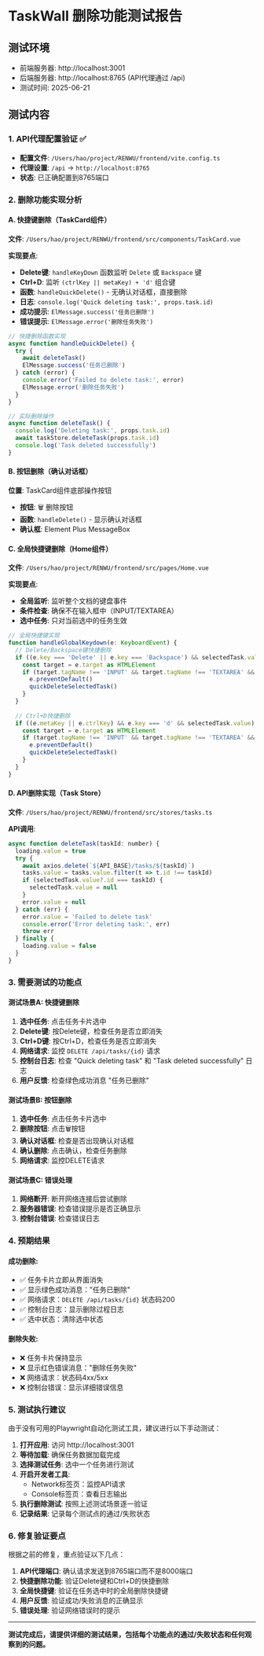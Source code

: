 # TaskWall 删除功能测试报告

## 测试环境
- 前端服务器: http://localhost:3001
- 后端服务器: http://localhost:8765 (API代理通过 /api)
- 测试时间: 2025-06-21

## 测试内容

### 1. API代理配置验证 ✅
- **配置文件**: `/Users/hao/project/RENWU/frontend/vite.config.ts`
- **代理设置**: `/api` -> `http://localhost:8765`
- **状态**: 已正确配置到8765端口

### 2. 删除功能实现分析

#### A. 快捷键删除（TaskCard组件）
**文件**: `/Users/hao/project/RENWU/frontend/src/components/TaskCard.vue`

**实现要点**:
- **Delete键**: `handleKeyDown` 函数监听 `Delete` 或 `Backspace` 键
- **Ctrl+D**: 监听 `(ctrlKey || metaKey) + 'd'` 组合键
- **函数**: `handleQuickDelete()` - 无确认对话框，直接删除
- **日志**: `console.log('Quick deleting task:', props.task.id)`
- **成功提示**: `ElMessage.success('任务已删除')`
- **错误提示**: `ElMessage.error('删除任务失败')`

```javascript
// 快捷删除函数实现
async function handleQuickDelete() {
  try {
    await deleteTask()
    ElMessage.success('任务已删除')
  } catch (error) {
    console.error('Failed to delete task:', error)
    ElMessage.error('删除任务失败')
  }
}

// 实际删除操作
async function deleteTask() {
  console.log('Deleting task:', props.task.id)
  await taskStore.deleteTask(props.task.id)
  console.log('Task deleted successfully')
}
```

#### B. 按钮删除（确认对话框）
**位置**: TaskCard组件底部操作按钮
- **按钮**: 🗑️ 删除按钮
- **函数**: `handleDelete()` - 显示确认对话框
- **确认框**: Element Plus MessageBox

#### C. 全局快捷键删除（Home组件）
**文件**: `/Users/hao/project/RENWU/frontend/src/pages/Home.vue`

**实现要点**:
- **全局监听**: 监听整个文档的键盘事件
- **条件检查**: 确保不在输入框中（INPUT/TEXTAREA）
- **选中任务**: 只对当前选中的任务生效

```javascript
// 全局快捷键实现
function handleGlobalKeydown(e: KeyboardEvent) {
  // Delete/Backspace键快捷删除
  if ((e.key === 'Delete' || e.key === 'Backspace') && selectedTask.value) {
    const target = e.target as HTMLElement
    if (target.tagName !== 'INPUT' && target.tagName !== 'TEXTAREA' && !target.contentEditable) {
      e.preventDefault()
      quickDeleteSelectedTask()
    }
  }
  
  // Ctrl+D快捷删除
  if ((e.metaKey || e.ctrlKey) && e.key === 'd' && selectedTask.value) {
    const target = e.target as HTMLElement
    if (target.tagName !== 'INPUT' && target.tagName !== 'TEXTAREA' && !target.contentEditable) {
      e.preventDefault()
      quickDeleteSelectedTask()
    }
  }
}
```

#### D. API删除实现（Task Store）
**文件**: `/Users/hao/project/RENWU/frontend/src/stores/tasks.ts`

**API调用**:
```javascript
async function deleteTask(taskId: number) {
  loading.value = true
  try {
    await axios.delete(`${API_BASE}/tasks/${taskId}`)
    tasks.value = tasks.value.filter(t => t.id !== taskId)
    if (selectedTask.value?.id === taskId) {
      selectedTask.value = null
    }
    error.value = null
  } catch (err) {
    error.value = 'Failed to delete task'
    console.error('Error deleting task:', err)
    throw err
  } finally {
    loading.value = false
  }
}
```

### 3. 需要测试的功能点

#### 测试场景A: 快捷键删除
1. **选中任务**: 点击任务卡片选中
2. **Delete键**: 按Delete键，检查任务是否立即消失
3. **Ctrl+D键**: 按Ctrl+D，检查任务是否立即消失
4. **网络请求**: 监控 `DELETE /api/tasks/{id}` 请求
5. **控制台日志**: 检查 "Quick deleting task" 和 "Task deleted successfully" 日志
6. **用户反馈**: 检查绿色成功消息 "任务已删除"

#### 测试场景B: 按钮删除
1. **选中任务**: 点击任务卡片选中
2. **删除按钮**: 点击🗑️按钮
3. **确认对话框**: 检查是否出现确认对话框
4. **确认删除**: 点击确认，检查任务删除
5. **网络请求**: 监控DELETE请求

#### 测试场景C: 错误处理
1. **网络断开**: 断开网络连接后尝试删除
2. **服务器错误**: 检查错误提示是否正确显示
3. **控制台错误**: 检查错误日志

### 4. 预期结果

#### 成功删除:
- ✅ 任务卡片立即从界面消失
- ✅ 显示绿色成功消息："任务已删除"
- ✅ 网络请求：`DELETE /api/tasks/{id}` 状态码200
- ✅ 控制台日志：显示删除过程日志
- ✅ 选中状态：清除选中状态

#### 删除失败:
- ❌ 任务卡片保持显示
- ❌ 显示红色错误消息："删除任务失败"
- ❌ 网络请求：状态码4xx/5xx
- ❌ 控制台错误：显示详细错误信息

### 5. 测试执行建议

由于没有可用的Playwright自动化测试工具，建议进行以下手动测试：

1. **打开应用**: 访问 http://localhost:3001
2. **等待加载**: 确保任务数据加载完成
3. **选择测试任务**: 选中一个任务进行测试
4. **开启开发者工具**: 
   - Network标签页：监控API请求
   - Console标签页：查看日志输出
5. **执行删除测试**: 按照上述测试场景逐一验证
6. **记录结果**: 记录每个测试点的通过/失败状态

### 6. 修复验证要点

根据之前的修复，重点验证以下几点：

1. **API代理端口**: 确认请求发送到8765端口而不是8000端口
2. **快捷删除功能**: 验证Delete键和Ctrl+D的快捷删除
3. **全局快捷键**: 验证在任务选中时的全局删除快捷键
4. **用户反馈**: 验证成功/失败消息的正确显示
5. **错误处理**: 验证网络错误时的提示

---

**测试完成后，请提供详细的测试结果，包括每个功能点的通过/失败状态和任何观察到的问题。**